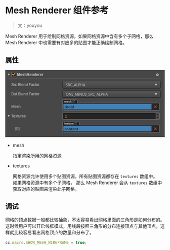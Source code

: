 # Mesh Renderer 组件参考

> 文：youyou

Mesh Renderer 用于绘制网格资源，如果网格资源中含有多个子网格，那么 Mesh Renderer 中也需要有对应多的贴图才能正确绘制网格。

## 属性

![](img/mesh_renderer.png)

- mesh

  指定渲染所用的网格资源

- textures

  网格资源允许使用多个贴图资源，所有贴图资源都存在 `textures` 数组中。<br>
  如果网格资源中有多个子网格， 那么 Mesh Renderer 会从 `textures` 数组中获取对应的贴图来渲染此子网格。

## 调试

网格的顶点数据一般都比较抽象，不太容易看出网格里面的三角形是如何分布的。这时候用户可以开启线框模式，用线段按照三角形的分布连接顶点与其他顶点，这样就比较容易看出网格顶点的数量和分布了。

```javascript
cc.macro.SHOW_MESH_WIREFRAME = true;
```
